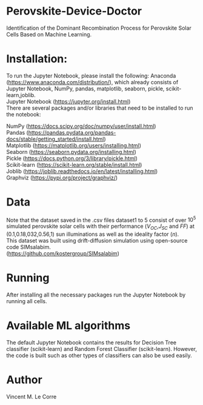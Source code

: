 # Perovskite-Device-Doctor
Identification of the Dominant Recombination Process for Perovskite Solar Cells Based on Machine Learning.

# Installation:

To run the Jupyter Notebook, please install the following:
Anaconda (https://www.anaconda.com/distribution/), which already consists of Jupyter Notebook, NumPy, pandas, matplotlib, seaborn, pickle, scikit-learn,joblib.  
Jupyter Notebook (https://jupyter.org/install.html)  
There are several packages and/or libraries that need to be installed to run the notebook:

NumPy (https://docs.scipy.org/doc/numpy/user/install.html)  
Pandas (https://pandas.pydata.org/pandas-docs/stable/getting_started/install.html)  
Matplotlib (https://matplotlib.org/users/installing.html)  
Seaborn (https://seaborn.pydata.org/installing.html)  
Pickle (https://docs.python.org/3/library/pickle.html)  
Scikit-learn (https://scikit-learn.org/stable/install.html)  
Joblib (https://joblib.readthedocs.io/en/latest/installing.html)  
Graphviz (https://pypi.org/project/graphviz/)  

# Data
Note that the dataset saved in the .csv files dataset1 to 5 consist of over $10^5$ simulated perovskite solar cells with their performance ($V_{OC}$,$J_{SC}$ and $FF$) at (0.1,0.18,032,0.56,1) sun illuminations as well as the ideality factor ($n$).  
This dataset was built using drift-diffusion simulation using open-source code SIMsalabim.  
(https://github.com/kostergroup/SIMsalabim)

# Running

After installing all the necessary packages run the Jupyter Notebook by running all cells.

# Available ML algorithms

The default Jupyter Notebook contains the results for Decision Tree classifier (scikit-learn) and Random Forest Classifier (scikit-learn).
However, the code is built such as other types of classifiers can also be used easily.
# Author

Vincent M. Le Corre
